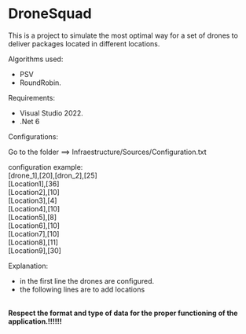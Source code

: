 # DroneSquad
This is a project to simulate the most optimal way for a set of drones to deliver packages located in different locations.

Algorithms used:
  - PSV
  - RoundRobin.

Requirements:
- Visual Studio 2022.
- .Net 6

Configurations:

Go to the folder ==> Infraestructure/Sources/Configuration.txt

configuration example: </br>
[drone_1],[20],[dron_2],[25] </br>
[Location1],[36] </br>
[Location2],[10] </br>
[Location3],[4] </br>
[Location4],[10] </br>
[Location5],[8] </br>
[Location6],[10] </br>
[Location7],[10] </br>
[Location8],[11] </br>
[Location9],[30] </br>


Explanation:
 - in the first line the drones are configured.
 - the following lines are to add locations
 </br>
<strong>Respect the format and type of data for the proper functioning of the application.!!!!!!</strong>

